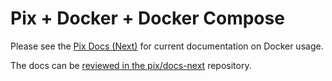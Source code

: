 # Pix + Docker + Docker Compose

Please see the [Pix Docs (Next)](https://jippi.github.io/docker-pix/) for current documentation on Docker usage.

The docs can be [reviewed in the pix/docs-next](https://github.com/pix/docs-next/pull/1) repository.
